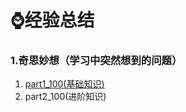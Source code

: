 # :watch:经验总结

### 1.奇思妙想（学习中突然想到的问题）

1. [part1_100(基础知识)](https://github.com/1945883967/java/blob/master/e-%E7%BB%8F%E9%AA%8C%E6%80%BB%E7%BB%93/1.%E5%A5%87%E6%80%9D%E5%A6%99%E6%83%B3/part1.md)
2. part2_100(进阶知识)
